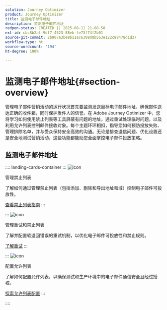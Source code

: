 ```yaml
---
solution: Journey Optimizer
product: Journey Optimizer
title: 监测电子邮件地址
description: 监测电子邮件地址
redpen-status: CREATED_||_2025-08-11_21-08-58
exl-id: cbc8b2af-9df7-4523-88eb-fe73f74f2b01
source-git-commit: 2b907a3be8b11ac6308d0b563e122c88478d1d37
workflow-type: ht
source-wordcount: '194'
ht-degree: 100%

---
```


# 监测电子邮件地址{#section-overview}

管理电子邮件营销活动的运行状况首先要监测发送目标电子邮件地址，确保邮件送达正确的收件箱，同时保护发件人的信誉。在 Adobe Journey Optimizer 中，您将学习如何使用禁止列表等工具屏蔽有问题的地址，通过重试处理临时问题，以及利用允许列表控制邮件接收对象。每个主题环环相扣，指导您如何预防投放失败、管理排除名单，并与受众保持安全高效的沟通。无论是排查退信问题、优化设置还是安全地测试营销活动，这些功能都能助您全面掌控电子邮件投放策略。

## 监测电子邮件地址

:::: landing-cards-container
:::
![icon](https://cdn.experienceleague.adobe.com/icons/list-check.svg)

管理禁止列表

了解如何通过管理禁止列表（包括添加、删除和导出地址和域）控制电子邮件可投放性。

[查看禁止列表指南](../using/configuration/manage-suppression-list.md)
:::

:::
![icon](https://cdn.experienceleague.adobe.com/icons/gear.svg)

管理重试和禁止列表

了解并配置软退回错误的重试机制，以优化电子邮件可投放性和禁止规则。

[了解重试](../using/configuration/retries.md)
:::

:::
![icon](https://cdn.experienceleague.adobe.com/icons/shield-halved.svg)

配置允许列表

了解如何配置允许列表，以确保测试和生产环境中的电子邮件通信安全且经过授权。

[探索允许列表配置](../using/configuration/allow-list.md)
:::

::::
